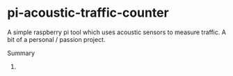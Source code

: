 # pi-acoustic-traffic-counter
A simple raspberry pi tool which uses acoustic sensors to measure traffic. A bit of a personal / passion project.

Summary

1. 
